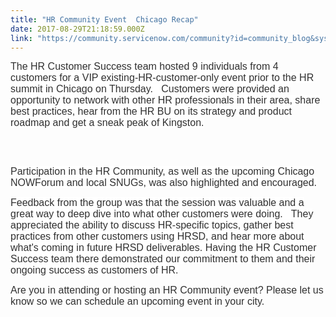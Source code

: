 ```yaml
---
title: "HR Community Event  Chicago Recap"
date: 2017-08-29T21:18:59.000Z
link: "https://community.servicenow.com/community?id=community_blog&sys_id=c56eaeaddbd0dbc01dcaf3231f961962"
---
```

<p><span style="font-family: calibri,verdana,arial,sans-serif; font-size: 12pt; color: #303030;"> </span></p><p><span style="color: #303030; background: white none repeat scroll 0% 0%; font-family: calibri,verdana,arial,sans-serif; font-size: 12pt;">The HR Customer Success team hosted 9 individuals from 4 customers for a VIP existing-HR-customer-only event prior to the HR summit in Chicago on Thursday.   Customers were provided an opportunity to network with other HR professionals in their area, share best practices, hear from the HR BU on its strategy and product roadmap and get a sneak peak of Kingston.</span></p><p></p><p><span style="font-family: calibri,verdana,arial,sans-serif; font-size: 12pt; color: #303030;"><img  alt="" class="image-2 jive-image" src="4413ac86db9c5304b322f4621f9619e2.iix" style="max-width: 1200px; max-height: 900px;"/></span></p><p><span style="font-family: calibri,verdana,arial,sans-serif; font-size: 12pt; color: #303030;">   </span></p><p><span style="color: #303030; background: white none repeat scroll 0% 0%; font-family: calibri,verdana,arial,sans-serif; font-size: 12pt;">Participation in the HR Community, as well as the upcoming Chicago NOWForum and local SNUGs, was also highlighted and encouraged.</span></p><p><span style="font-family: calibri,verdana,arial,sans-serif; font-size: 12pt; color: #303030;"> </span></p><p><span style="color: #303030; background: white none repeat scroll 0% 0%; font-family: calibri,verdana,arial,sans-serif; font-size: 12pt;">Feedback from the group was that the session was valuable and a great way to deep dive into what other customers were doing.   They appreciated the ability to discuss HR-specific topics, gather best practices from other customers using HRSD, and hear more about what's coming in future HRSD deliverables. Having the HR Customer Success team there demonstrated our commitment to them and their ongoing success as customers of HR.</span></p><p><span style="font-family: calibri,verdana,arial,sans-serif; font-size: 12pt; color: #303030;"> </span></p><p><span style="font-family: calibri,verdana,arial,sans-serif; font-size: 12pt; color: #303030;">Are you in attending or hosting an HR Community event? Please let us know so we can schedule an upcoming event in your city.</span></p>